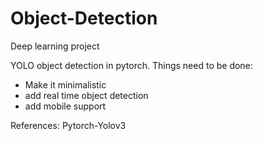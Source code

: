# Object-Detection
Deep learning project

YOLO object detection in pytorch.
Things need to be done:
* Make it minimalistic
* add real time object detection 
* add mobile support

References: Pytorch-Yolov3
